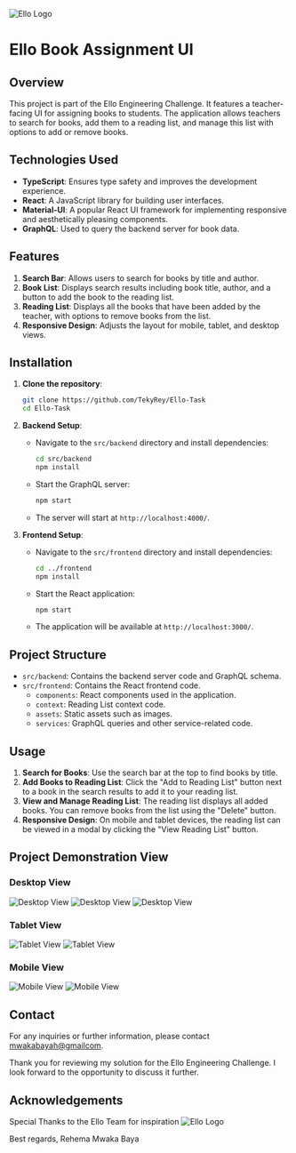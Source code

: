 ![Ello Logo](/frontend/src/assets/ello.png)
# Ello Book Assignment UI

## Overview

This project is part of the Ello Engineering Challenge. It features a teacher-facing UI for assigning books to students. The application allows teachers to search for books, add them to a reading list, and manage this list with options to add or remove books.

## Technologies Used

- **TypeScript**: Ensures type safety and improves the development experience.
- **React**: A JavaScript library for building user interfaces.
- **Material-UI**: A popular React UI framework for implementing responsive and aesthetically pleasing components.
- **GraphQL**: Used to query the backend server for book data.

## Features

1. **Search Bar**: Allows users to search for books by title and author.
2. **Book List**: Displays search results including book title, author, and a button to add the book to the reading list.
3. **Reading List**: Displays all the books that have been added by the teacher, with options to remove books from the list.
4. **Responsive Design**: Adjusts the layout for mobile, tablet, and desktop views.

## Installation

1. **Clone the repository**:
    ```bash
    git clone https://github.com/TekyRey/Ello-Task
    cd Ello-Task
    ```

2. **Backend Setup**:
    - Navigate to the `src/backend` directory and install dependencies:
      ```bash
      cd src/backend
      npm install
      ```
    - Start the GraphQL server:
      ```bash
      npm start
      ```
    - The server will start at `http://localhost:4000/`.

3. **Frontend Setup**:
    - Navigate to the `src/frontend` directory and install dependencies:
      ```bash
      cd ../frontend
      npm install
      ```
    - Start the React application:
      ```bash
      npm start
      ```
    - The application will be available at `http://localhost:3000/`.

## Project Structure

- `src/backend`: Contains the backend server code and GraphQL schema.
- `src/frontend`: Contains the React frontend code.
  - `components`: React components used in the application.
  - `context`: Reading List context code.
  - `assets`: Static assets such as images.
  - `services`: GraphQL queries and other service-related code.
  
  

## Usage

1. **Search for Books**: Use the search bar at the top to find books by title.
2. **Add Books to Reading List**: Click the "Add to Reading List" button next to a book in the search results to add it to your reading list.
3. **View and Manage Reading List**: The reading list displays all added books. You can remove books from the list using the "Delete" button.
4. **Responsive Design**: On mobile and tablet devices, the reading list can be viewed in a modal by clicking the "View Reading List" button.

## Project Demonstration View

### Desktop View
![Desktop View](/frontend/src/assets/demo/web1.png)
![Desktop View](/frontend/src/assets/demo/web2.png)
![Desktop View](/frontend/src/assets/demo/web3.png)


### Tablet View
![Tablet View](/frontend/src/assets/demo/ipad1.png)
![Tablet View](/frontend/src/assets/demo/ipad2.png)


### Mobile View
![Mobile View](/frontend/src/assets/demo/mobile1.png)
![Mobile View](/frontend/src/assets/demo/mobile2.png)


## Contact

For any inquiries or further information, please contact [mwakabayah@gmailcom](mailto:mwakabayah@gmail.com).

Thank you for reviewing my solution for the Ello Engineering Challenge. I look forward to the opportunity to discuss it further.

## Acknowledgements
Special Thanks to the Ello Team for inspiration
![Ello Logo](/frontend/src/assets/ello.png)


Best regards,
Rehema Mwaka Baya
